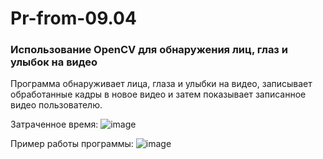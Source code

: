 # Pr-from-09.04

### Использование OpenCV для обнаружения лиц, глаз и улыбок на видео

Программа обнаруживает лица, глаза и улыбки на видео, записывает обработанные кадры в новое видео и затем показывает записанное видео пользователю.

Затраченное время: ![image](https://github.com/KirinaKatya/Pr-from-09.04/assets/60134533/071d80e0-5457-46ef-be8a-6bd35ac12406)

Пример работы программы:
![image](https://github.com/KirinaKatya/Pr-from-09.04/assets/60134533/4b04b722-49ad-4e85-8c92-16ccfc42f042)
